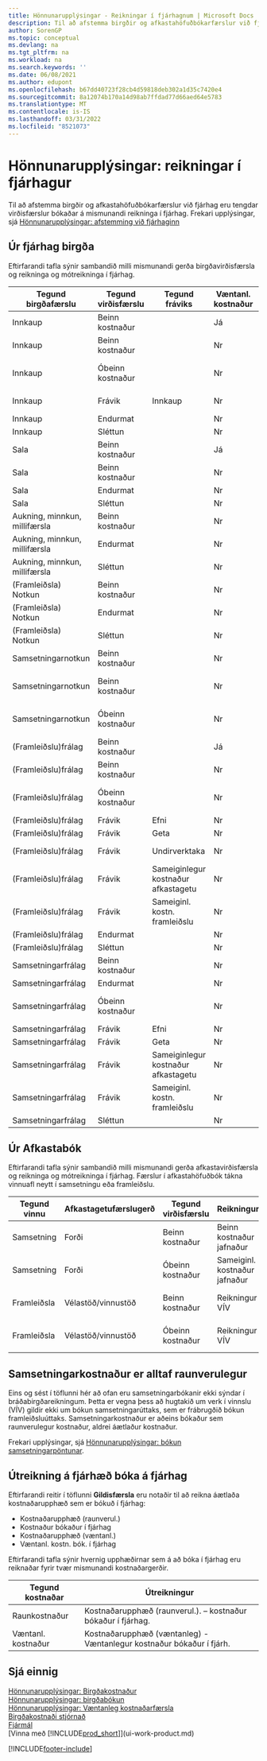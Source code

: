 ```yaml
---
title: Hönnunarupplýsingar - Reikningar í fjárhagnum | Microsoft Docs
description: Til að afstemma birgðir og afkastahöfuðbókarfærslur við fjárhag eru tengdar virðisfærslur bókaðar á mismunandi reikninga í fjárhag.
author: SorenGP
ms.topic: conceptual
ms.devlang: na
ms.tgt_pltfrm: na
ms.workload: na
ms.search.keywords: ''
ms.date: 06/08/2021
ms.author: edupont
ms.openlocfilehash: b67dd40723f28cb4d59818deb302a1d35c7420e4
ms.sourcegitcommit: 8a12074b170a14d98ab7ffdad77d66aed64e5783
ms.translationtype: MT
ms.contentlocale: is-IS
ms.lasthandoff: 03/31/2022
ms.locfileid: "8521073"
---
```

# <a name="design-details-accounts-in-the-general-ledger"></a>Hönnunarupplýsingar: reikningar í fjárhagur
Til að afstemma birgðir og afkastahöfuðbókarfærslur við fjárhag eru tengdar virðisfærslur bókaðar á mismunandi reikninga í fjárhag. Frekari upplýsingar, sjá [Hönnunarupplýsingar: afstemming við fjárhaginn](design-details-reconciliation-with-the-general-ledger.md)  

## <a name="from-the-inventory-ledger"></a>Úr fjárhag birgða  
Eftirfarandi tafla sýnir sambandið milli mismunandi gerða birgðavirðisfærsla og reikninga og mótreikninga í fjárhag.  

|**Tegund birgðafærslu**|**Tegund virðisfærslu**|**Tegund fráviks**|**Væntanl. kostnaður**|**Reikningur**|**Mótreikningur**|  
|--------------------------------|--------------------------|-----------------------|-----------------------|-----------------|---------------------------|  
|Innkaup|Beinn kostnaður||Já|Birgðir (bráðab.)|Birgðaleiðr.reikn. (bráðab.)|  
|Innkaup|Beinn kostnaður||Nr|Birgðir|Beinn kostnaður jafnaður|  
|Innkaup|Óbeinn kostnaður||Nr|Birgðir|Sameiginl. kostnaður jafnaður|  
|Innkaup|Frávik|Innkaup|Nr|Birgðir|Frávik í innkaupum|  
|Innkaup|Endurmat||Nr|Birgðir|Birgðaleiðr.|  
|Innkaup|Sléttun||Nr|Birgðir|Birgðaleiðr.|  
|Sala|Beinn kostnaður||Já|Birgðir (bráðab.)|KSV (bráðab.)|  
|Sala|Beinn kostnaður||Nr|Birgðir|KSV|  
|Sala|Endurmat||Nr|Birgðir|Birgðaleiðr.|  
|Sala|Sléttun||Nr|Birgðir|Birgðaleiðr.|  
|Aukning, minnkun, millifærsla|Beinn kostnaður||Nr|Birgðir|Birgðaleiðr.|  
|Aukning, minnkun, millifærsla|Endurmat||Nr|Birgðir|Birgðaleiðr.|  
|Aukning, minnkun, millifærsla|Sléttun||Nr|Birgðir|Birgðaleiðr.|  
|(Framleiðsla) Notkun|Beinn kostnaður||Nr|Birgðir|VÍV|  
|(Framleiðsla) Notkun|Endurmat||Nr|Birgðir|Birgðaleiðr.|  
|(Framleiðsla) Notkun|Sléttun||Nr|Birgðir|Birgðaleiðr.|  
|Samsetningarnotkun|Beinn kostnaður||Nr|Birgðir|Birgðaleiðr.|  
|Samsetningarnotkun|Beinn kostnaður||Nr|Beinn kostnaður jafnaður|Birgðaleiðr.|  
|Samsetningarnotkun|Óbeinn kostnaður||Nr|Sameiginl. kostnaður jafnaður|Birgðaleiðr.|  
|(Framleiðslu)frálag|Beinn kostnaður||Já|Birgðir (bráðab.)|VÍV|  
|(Framleiðslu)frálag|Beinn kostnaður||Nr|Birgðir|VÍV|  
|(Framleiðslu)frálag|Óbeinn kostnaður||Nr|Birgðir|Sameiginl. kostnaður jafnaður|  
|(Framleiðslu)frálag|Frávik|Efni|Nr|Birgðir|Hráefnisfrávik|  
|(Framleiðslu)frálag|Frávik|Geta|Nr|Birgðir|Getufrávik|  
|(Framleiðslu)frálag|Frávik|Undirverktaka|Nr|Birgðir|Frávik undirverktaka|  
|(Framleiðslu)frálag|Frávik|Sameiginlegur kostnaður afkastagetu|Nr|Birgðir|Frávik í sam. kostn.|  
|(Framleiðslu)frálag|Frávik|Sameiginl. kostn. framleiðslu|Nr|Birgðir|Sam. frl.kostn. frávik|  
|(Framleiðslu)frálag|Endurmat||Nr|Birgðir|Birgðaleiðr.|  
|(Framleiðslu)frálag|Sléttun||Nr|Birgðir|Birgðaleiðr.|  
|Samsetningarfrálag|Beinn kostnaður||Nr|Birgðir|Birgðaleiðr.|  
|Samsetningarfrálag|Endurmat||Nr|Birgðir|Birgðaleiðr.|  
|Samsetningarfrálag|Óbeinn kostnaður||Nr|Birgðir|Sameiginl. kostnaður jafnaður|  
|Samsetningarfrálag|Frávik|Efni|Nr|Birgðir|Hráefnisfrávik|  
|Samsetningarfrálag|Frávik|Geta|Nr|Birgðir|Getufrávik|  
|Samsetningarfrálag|Frávik|Sameiginlegur kostnaður afkastagetu|Nr|Birgðir|Frávik í sam. kostn.|  
|Samsetningarfrálag|Frávik|Sameiginl. kostn. framleiðslu|Nr|Birgðir|Sam. frl.kostn. frávik|  
|Samsetningarfrálag|Sléttun||Nr|Birgðir|Birgðaleiðr.|  

## <a name="from-the-capacity-ledger"></a>Úr Afkastabók  
 Eftirfarandi tafla sýnir sambandið milli mismunandi gerða afkastavirðisfærsla og reikninga og mótreikninga í fjárhag. Færslur í afkastahöfuðbók tákna vinnuafl neytt í samsetningu eða framleiðslu.  

|**Tegund vinnu**|**Afkastagetufærslugerð**|**Tegund virðisfærslu**|**Reikningur**|**Mótreikningur**|  
|-------------------|------------------------------------|--------------------------|-----------------|---------------------------|  
|Samsetning|Forði|Beinn kostnaður|Beinn kostnaður jafnaður|Birgðaleiðr.|  
|Samsetning|Forði|Óbeinn kostnaður|Sameiginl. kostnaður jafnaður|Birgðaleiðr.|  
|Framleiðsla|Vélastöð/vinnustöð|Beinn kostnaður|Reikningur VÍV|Beinn kostnaður jafnaður|  
|Framleiðsla|Vélastöð/vinnustöð|Óbeinn kostnaður|Reikningur VÍV|Sameiginl. kostnaður jafnaður|  

## <a name="assembly-costs-are-always-actual"></a>Samsetningarkostnaður er alltaf raunverulegur  
 Eins og sést í töflunni hér að ofan eru samsetningarbókanir ekki sýndar í bráðabirgðareikningum. Þetta er vegna þess að hugtakið um verk í vinnslu (VÍV) gildir ekki um bókun samsetningarúttaks, sem er frábrugðið bókun framleiðsluúttaks. Samsetningarkostnaður er aðeins bókaður sem raunverulegur kostnaður, aldrei áætlaður kostnaður.  

 Frekari upplýsingar, sjá [Hönnunarupplýsingar: bókun samsetningarpöntunar](design-details-assembly-order-posting.md).  

## <a name="calculating-the-amount-to-post-to-the-general-ledger"></a>Útreikning á fjárhæð bóka á fjárhag  
 Eftirfarandi reitir í töflunni **Gildisfærsla** eru notaðir til að reikna áætlaða kostnaðarupphæð sem er bókuð í fjárhag:  

-   Kostnaðarupphæð (raunverul.)  
-   Kostnaður bókaður í fjárhag  
-   Kostnaðarupphæð (væntanl.)  
-   Væntanl. kostn. bók. í fjárhag  

Eftirfarandi tafla sýnir hvernig upphæðirnar sem á að bóka í fjárhag eru reiknaðar fyrir tvær mismunandi kostnaðargerðir.  

|Tegund kostnaðar|Útreikningur|  
|---------------|-----------------|  
|Raunkostnaður|Kostnaðarupphæð (raunverul.). – kostnaður bókaður í fjárhag.|  
|Væntanl. kostnaður|Kostnaðarupphæð (væntanleg)  - Væntanlegur kostnaður bókaður í fjárh.|  

## <a name="see-also"></a>Sjá einnig  
 [Hönnunarupplýsingar: Birgðakostnaður](design-details-inventory-costing.md)   
 [Hönnunarupplýsingar: birgðabókun](design-details-inventory-posting.md)   
 [Hönnunarupplýsingar: Væntanleg kostnaðarfærsla](design-details-expected-cost-posting.md)  
 [Birgðakostnaði stjórnað](finance-manage-inventory-costs.md)  
 [Fjármál](finance.md)  
 [Vinna með [!INCLUDE[prod_short](includes/prod_short.md)]](ui-work-product.md)  


[!INCLUDE[footer-include](includes/footer-banner.md)]